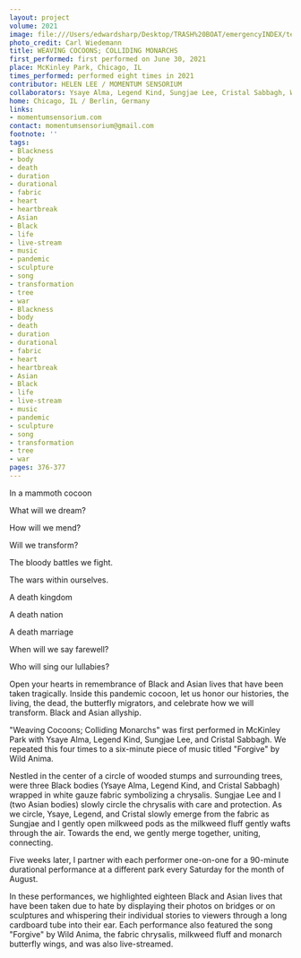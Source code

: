 ```yaml
---
layout: project
volume: 2021
image: file:///Users/edwardsharp/Desktop/TRASH%20BOAT/emergencyINDEX/ten_plus/guts/Links/1663394244214_Carl_Wiedemann_Weaving_Cocoons.JPG
photo_credit: Carl Wiedemann
title: WEAVING COCOONS; COLLIDING MONARCHS
first_performed: first performed on June 30, 2021
place: McKinley Park, Chicago, IL
times_performed: performed eight times in 2021
contributor: HELEN LEE / MOMENTUM SENSORIUM
collaborators: Ysaye Alma, Legend Kind, Sungjae Lee, Cristal Sabbagh, Wild Anima
home: Chicago, IL / Berlin, Germany
links:
- momentumsensorium.com
contact: momentumsensorium@gmail.com
footnote: ''
tags:
- Blackness
- body
- death
- duration
- durational
- fabric
- heart
- heartbreak
- Asian
- Black
- life
- live-stream
- music
- pandemic
- sculpture
- song
- transformation
- tree
- war
- Blackness
- body
- death
- duration
- durational
- fabric
- heart
- heartbreak
- Asian
- Black
- life
- live-stream
- music
- pandemic
- sculpture
- song
- transformation
- tree
- war
pages: 376-377
---
```


In a mammoth cocoon

What will we dream? 

How will we mend? 

Will we transform?

The bloody battles we fight. 

The wars within ourselves. 

A death kingdom

A death nation

A death marriage

When will we say farewell? 

Who will sing our lullabies?

Open your hearts in remembrance of Black and Asian lives that have been taken tragically. Inside this pandemic cocoon, let us honor our histories, the living, the dead, the butterfly migrators, and celebrate how we will transform. Black and Asian allyship.

"Weaving Cocoons; Colliding Monarchs" was first performed in McKinley Park with Ysaye Alma, Legend Kind, Sungjae Lee, and Cristal Sabbagh. We repeated this four times to a six-minute piece of music titled "Forgive" by Wild Anima. 

Nestled in the center of a circle of wooded stumps and surrounding trees, were three Black bodies (Ysaye Alma, Legend Kind, and Cristal Sabbagh) wrapped in white gauze fabric symbolizing a chrysalis. Sungjae Lee and I (two Asian bodies) slowly circle the chrysalis with care and protection. As we circle, Ysaye, Legend, and Cristal slowly emerge from the fabric as Sungjae and I gently open milkweed pods as the milkweed fluff gently wafts through the air. Towards the end, we gently merge together, uniting, connecting. 

Five weeks later, I partner with each performer one-on-one for a 90-minute durational performance at a different park every Saturday for the month of August.

In these performances, we highlighted eighteen Black and Asian lives that have been taken due to hate by displaying their photos on bridges or on sculptures and whispering their individual stories to viewers through a long cardboard tube into their ear. Each performance also featured the song "Forgive" by Wild Anima, the fabric chrysalis, milkweed fluff and monarch butterfly wings, and was also live-streamed. 